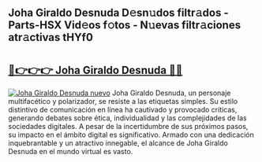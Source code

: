 ## Joha Giraldo Desnuda D𝚎sn𝚞dos filtr𝚊dos - Parts-HSX Vid𝚎os f𝚘tos - N𝚞evas filtr𝚊ciones atr𝚊ctivas tHYf0

# <h2><a href="http://mbd7ky7.tromn.icu/?c=Joha+Giraldo+Desnuda">🔗👉👉👉 Joha Giraldo Desnuda 🔗🔗</a></h2>

[![Joha Giraldo Desnuda nuevo](https://i.imgur.com/pEAQMta.gif)](http://mbd7ky7.tromn.icu/?c=Joha+Giraldo+Desnuda)
Joha Giraldo Desnuda, un personaje multifacético y polarizador, se resiste a las etiquetas simples. Su estilo distintivo de comunicación en línea ha cautivado y provocado críticas, generando debates sobre ética, individualidad y las complejidades de las sociedades digitales. A pesar de la incertidumbre de sus próximos pasos, su impacto en el ámbito digital es significativo. Armado con una dedicación inquebrantable y un atractivo innegable, el alcance de Joha Giraldo Desnuda en el mundo virtual es vasto.
